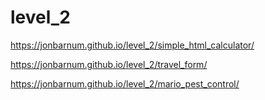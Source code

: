# level_2

https://jonbarnum.github.io/level_2/simple_html_calculator/

https://jonbarnum.github.io/level_2/travel_form/

https://jonbarnum.github.io/level_2/mario_pest_control/